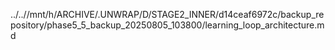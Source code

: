 ../..//mnt/h/ARCHIVE/.UNWRAP/D/STAGE2_INNER/d14ceaf6972c/backup_repository/phase5_5_backup_20250805_103800/learning_loop_architecture.md